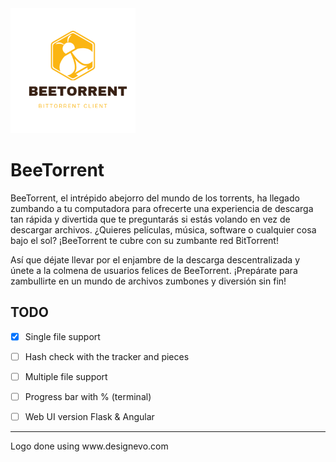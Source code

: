 <img src="assets/logo.png" alt="Logo" width="200" height="200">

# BeeTorrent

BeeTorrent, el intrépido abejorro del mundo de los torrents, ha llegado zumbando a tu computadora para ofrecerte una experiencia de descarga tan rápida y divertida que te preguntarás si estás volando en vez de descargar archivos. ¿Quieres películas, música, software o cualquier cosa bajo el sol? ¡BeeTorrent te cubre con su zumbante red BitTorrent!

Así que déjate llevar por el enjambre de la descarga descentralizada y únete a la colmena de usuarios felices de BeeTorrent. ¡Prepárate para zambullirte en un mundo de archivos zumbones y diversión sin fin!

## TODO
- [x] Single file support
- [ ] Hash check with the tracker and pieces
- [ ] Multiple file support
- [ ] Progress bar with % (terminal)
- [ ] Web UI version Flask & Angular 


<hr>
Logo done using www.designevo.com 